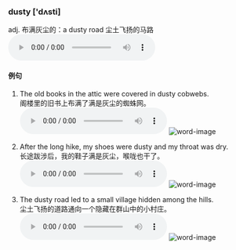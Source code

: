 ### dusty ['dʌsti]
adj. 布满灰尘的：a dusty road 尘土飞扬的马路  
<audio controls src="./dusty/dusty.wav" title="dusty"></audio>

#### 例句
1. The old books in the attic were covered in dusty cobwebs.  
阁楼里的旧书上布满了满是灰尘的蜘蛛网。
<audio controls src="./dusty/dusty-sentence-1.wav" title="dusty-sentence-1" controlsList="nodownload"></audio>
![word-image](./dusty/dusty-sentence-1.png)

2. After the long hike, my shoes were dusty and my throat was dry.  
长途跋涉后，我的鞋子满是灰尘，喉咙也干了。
<audio controls src="./dusty/dusty-sentence-2.wav" title="dusty-sentence-2" controlsList="nodownload"></audio>
![word-image](./dusty/dusty-sentence-2.png)

3. The dusty road led to a small village hidden among the hills.  
尘土飞扬的道路通向一个隐藏在群山中的小村庄。  
<audio controls src="./dusty/dusty-sentence-3.wav" title="dusty-sentence-3" controlsList="nodownload"></audio>
![word-image](./dusty/dusty-sentence-3.png)